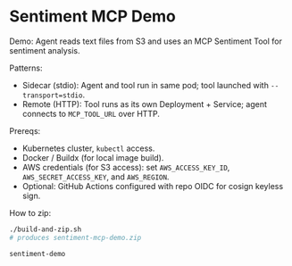# Sentiment MCP Demo

Demo: Agent reads text files from S3 and uses an MCP Sentiment Tool for sentiment analysis.

Patterns:
- Sidecar (stdio): Agent and tool run in same pod; tool launched with `--transport=stdio`.
- Remote (HTTP): Tool runs as its own Deployment + Service; agent connects to `MCP_TOOL_URL` over HTTP.

Prereqs:
- Kubernetes cluster, `kubectl` access.
- Docker / Buildx (for local image build).
- AWS credentials (for S3 access): set `AWS_ACCESS_KEY_ID`, `AWS_SECRET_ACCESS_KEY`, and `AWS_REGION`.
- Optional: GitHub Actions configured with repo OIDC for cosign keyless sign.

How to zip:
```bash
./build-and-zip.sh
# produces sentiment-mcp-demo.zip

sentiment-demo
